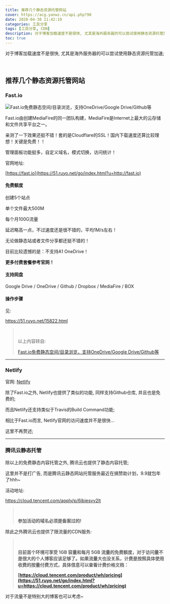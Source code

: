 ```yaml
---
title: 推荐几个静态资源托管网站
cover: https://acg.yanwz.cn/api.php?90
date: 2020-04-30 11:42:19
categories: 工具分享
tags: [工具分享, CDN]
description: 对于博客加载速度不是很快, 尤其是海外服务器的可以尝试使用静态资源托管加速;
toc: true
---
```


对于博客加载速度不是很快, 尤其是海外服务器的可以尝试使用静态资源托管加速;

<br/>

<!--more-->

<!-- **目录:** -->

<!-- toc -->

<!-- <br/> -->

## 推荐几个静态资源托管网站

### Fast.io

![Fast.io免费静态空间/目录浏览，支持OneDrive/Google Drive/Github等](https://p.pstatp.com/origin/ffc90000e803dc710bfe)

Fast.io由创建MediaFire的同一团队构建，MediaFire是Internet上最大的云存储和文件共享平台之一。

亲测了一下效果还挺不错！套的是Cloudflare的SSL！国内下载速度还算比较理想！关键是免费！！

管理面板功能挺多，自定义域名，模式切换，访问统计！ 

官网地址:

[https://fast.io](https://51.ruyo.net/go/index.html?u=http://fast.io)

#### 免费额度

创建5个站点

单个文件最大500M

每个月100G流量

延迟略高一点，不过速度还是很不错的，平均1M/s左右！

无论做静态站或者文件分享都还挺不错的！

目前比较遗憾的是：不支持A1 OneDrive！

**更多付费套餐参考官网！**

#### 支持网盘

Google Drive / OneDrive / Github / Dropbox / MediaFire / BOX

#### 操作步骤

见:

https://51.ruyo.net/15822.html

><br/>
>
>以上内容转自:
>
>[Fast.io免费静态空间/目录浏览，支持OneDrive/Google Drive/Github等]()

****

### Netlify

官网: [Netlify](https://www.netlify.com/)

除了Fast.io之外, Netlify也提供了类似的功能, 同样支持Github仓库, 并且也是免费的;

而且Netlify还支持类似于Travis的Build Command功能;

相比于Fast.io而言, Netlify官网的访问速度并不是很快…

这里不再赘述;

****

### 腾讯云静态托管

除以上的免费静态内容托管之外, 腾讯云也提供了静态内容托管;

这里并不是打广告, 而是腾讯云静态网站托管服务最近在搞赞助计划，9.9就包年了hhh~

活动地址:

https://cloud.tencent.com/apply/p/6ibiesvy2lt

><br/>
>
>**参加活动的域名必须是备案过的!**

除此之外腾讯云也提供了限流量的CDN服务:

><br/>
>
>**目前首个环境可享受 1GB 容量和每月 5GB 流量的免费额度，对于访问量不是很大的个人博客应该足够了。如果流量大也没关系，计费是按照具体使用收费的按量付费方式，具体信息可以查看计费价格文档：**
>
>**[https://cloud.tencent.com/product/wh/pricing](https://51.ruyo.net/go/index.html?u=https://cloud.tencent.com/product/wh/pricing)**

对于流量不是特别大的博客也可以考虑~

<br/>